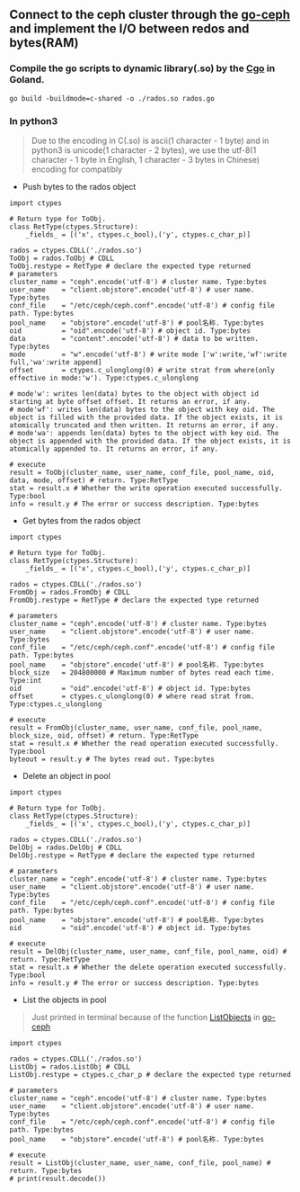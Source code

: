 ## Connect to the ceph cluster through the [go-ceph](https://github.com/ceph/go-ceph) and implement the I/O between redos and bytes(RAM)

### Compile the go scripts to dynamic library(.so) by the [Cgo](https://github.com/golang/go/wiki/cgo) in Goland.
`go build -buildmode=c-shared -o ./rados.so rados.go `

### In python3

>Due to the encoding in C(.so) is ascii(1 character - 1 byte) and in python3 is unicode(1 character - 2 bytes), we use the utf-8(1 character - 1 byte in English, 1 character - 3 bytes in Chinese) encoding for compatibly

- Push bytes to the rados object

```
import ctypes

# Return type for ToObj. 
class RetType(ctypes.Structure):
    _fields_ = [('x', ctypes.c_bool),('y', ctypes.c_char_p)]

rados = ctypes.CDLL('./rados.so')
ToObj = rados.ToObj # CDLL
ToObj.restype = RetType # declare the expected type returned
# parameters
cluster_name = "ceph".encode('utf-8') # cluster name. Type:bytes
user_name    = "client.objstore".encode('utf-8') # user name. Type:bytes
conf_file    = "/etc/ceph/ceph.conf".encode('utf-8') # config file path. Type:bytes
pool_name    = "objstore".encode('utf-8') # pool名称. Type:bytes
oid          = "oid".encode('utf-8') # object id. Type:bytes
data         = "content".encode('utf-8') # data to be written. Type:bytes
mode         = "w".encode('utf-8') # write mode ['w':write,'wf':write full,'wa':write append]
offset       = ctypes.c_ulonglong(0) # write strat from where(only effective in mode:'w'). Type:ctypes.c_ulonglong

# mode'w': writes len(data) bytes to the object with object id starting at byte offset offset. It returns an error, if any.
# mode'wf': writes len(data) bytes to the object with key oid. The object is filled with the provided data. If the object exists, it is atomically truncated and then written. It returns an error, if any.
# mode'wa': appends len(data) bytes to the object with key oid. The object is appended with the provided data. If the object exists, it is atomically appended to. It returns an error, if any.

# execute
result = ToObj(cluster_name, user_name, conf_file, pool_name, oid, data, mode, offset) # return. Type:RetType
stat = result.x # Whether the write operation executed successfully. Type:bool
info = result.y # The error or success description. Type:bytes
```

- Get bytes from the rados object

```
import ctypes

# Return type for ToObj. 
class RetType(ctypes.Structure):
    _fields_ = [('x', ctypes.c_bool),('y', ctypes.c_char_p)]

rados = ctypes.CDLL('./rados.so')
FromObj = rados.FromObj # CDLL
FromObj.restype = RetType # declare the expected type returned

# parameters
cluster_name = "ceph".encode('utf-8') # cluster name. Type:bytes
user_name    = "client.objstore".encode('utf-8') # user name. Type:bytes
conf_file    = "/etc/ceph/ceph.conf".encode('utf-8') # config file path. Type:bytes
pool_name    = "objstore".encode('utf-8') # pool名称. Type:bytes
block_size   = 204800000 # Maximum number of bytes read each time. Type:int
oid          = "oid".encode('utf-8') # object id. Type:bytes
offset       = ctypes.c_ulonglong(0) # where read strat from. Type:ctypes.c_ulonglong

# execute
result = FromObj(cluster_name, user_name, conf_file, pool_name, block_size, oid, offset) # return. Type:RetType
stat = result.x # Whether the read operation executed successfully. Type:bool
byteout = result.y # The bytes read out. Type:bytes
```

- Delete an object in pool

```
import ctypes

# Return type for ToObj. 
class RetType(ctypes.Structure):
    _fields_ = [('x', ctypes.c_bool),('y', ctypes.c_char_p)]

rados = ctypes.CDLL('./rados.so')
DelObj = rados.DelObj # CDLL
DelObj.restype = RetType # declare the expected type returned

# parameters
cluster_name = "ceph".encode('utf-8') # cluster name. Type:bytes
user_name    = "client.objstore".encode('utf-8') # user name. Type:bytes
conf_file    = "/etc/ceph/ceph.conf".encode('utf-8') # config file path. Type:bytes
pool_name    = "objstore".encode('utf-8') # pool名称. Type:bytes
oid          = "oid".encode('utf-8') # object id. Type:bytes

# execute
result = DelObj(cluster_name, user_name, conf_file, pool_name, oid) # return. Type:RetType
stat = result.x # Whether the delete operation executed successfully. Type:bool
info = result.y # The error or success description. Type:bytes
```

- List the objects in pool
>Just printed in terminal because of the function [ListObjects](https://godoc.org/github.com/ceph/go-ceph/rados#IOContext.ListObjects) in [go-ceph](https://github.com/ceph/go-ceph)

```
import ctypes

rados = ctypes.CDLL('./rados.so')
ListObj = rados.ListObj # CDLL
ListObj.restype = ctypes.c_char_p # declare the expected type returned

# parameters
cluster_name = "ceph".encode('utf-8') # cluster name. Type:bytes
user_name    = "client.objstore".encode('utf-8') # user name. Type:bytes
conf_file    = "/etc/ceph/ceph.conf".encode('utf-8') # config file path. Type:bytes
pool_name    = "objstore".encode('utf-8') # pool名称. Type:bytes

# execute
result = ListObj(cluster_name, user_name, conf_file, pool_name) # return. Type:bytes
# print(result.decode())
```